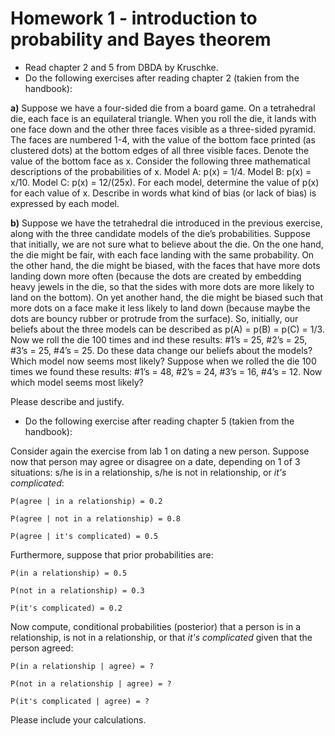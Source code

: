 # Homework 1 - introduction to probability and Bayes theorem

- Read chapter 2 and 5 from DBDA by Kruschke.
- Do the following exercises after reading chapter 2 (takien from the handbook):

**a)** Suppose we have a four-sided die from a board game. On
a tetrahedral die, each face is an equilateral triangle. When you roll the die, it lands with one face down and the other three faces visible as a three-sided pyramid. The faces are numbered 1-4, with the value of the bottom face printed (as clustered dots) at the bottom edges of all three visible faces. Denote the value of the bottom face as x. Consider the following three mathematical descriptions of the probabilities of x. Model A: p(x) = 1/4. Model B: p(x) = x/10. Model C: p(x) = 12/(25x). For each model, determine the
value of p(x) for each value of x. Describe in words what kind of bias (or lack of bias) is
expressed by each model.

**b)** Suppose we have the tetrahedral die introduced in the previous exercise, along with the three candidate models of the die’s probabilities. Suppose that initially, we are not sure what to believe about the die. On the one hand, the die might be fair, with each face landing with the same probability. On the other hand, the die
might be biased, with the faces that have more dots landing down more often (because
the dots are created by embedding heavy jewels in the die, so that the sides with more
dots are more likely to land on the bottom). On yet another hand, the die might be biased such that more dots on a face make it less likely to land down (because maybe
the dots are bouncy rubber or protrude from the surface). So, initially, our beliefs about
the three models can be described as p(A) = p(B) = p(C) = 1/3. Now we roll the
die 100 times and ind these results: #1’s = 25, #2’s = 25, #3’s = 25, #4’s = 25. Do
these data change our beliefs about the models? Which model now seems most likely?
Suppose when we rolled the die 100 times we found these results: #1’s = 48, #2’s = 24, #3’s = 16, #4’s = 12. Now which model seems most likely?

Please describe and justify.

- Do the following exercise after reading chapter 5 (takien from the handbook):

Consider again the exercise from lab 1 on dating a new person. Suppose now that person may agree or disagree on a date, depending on 1 of 3 situations: s/he is in a relationship, s/he is not in relationship, or *it's complicated*:

```
P(agree | in a relationship) = 0.2

P(agree | not in a relationship) = 0.8

P(agree | it's complicated) = 0.5
```

Furthermore, suppose that prior probabilities are:

```
P(in a relationship) = 0.5

P(not in a relationship) = 0.3

P(it's complicated) = 0.2
```

Now compute, conditional probabilities (posterior) that a person is in a relationship, is not in a relationship, or that *it's complicated* given that the person agreed:

```
P(in a relationship | agree) = ?

P(not in a relationship | agree) = ?

P(it's complicated | agree) = ?
```

Please include your calculations.
